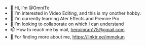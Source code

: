 - 👋 Hi, I’m @OmniTx
- 👀 I’m interested in Video Editing, and this is my onother hobby.
- 🌱 I’m currently learning Ater Effects and Premire Pro
- 💞️ I’m looking to collaborate on which I can understand
- 📫 How to reach me by mail, heroimran175@gmail.com
- 🔗 For finding more about me, https://linktr.ee/immekun
<!---
OmniTx/OmniTx is a ✨ special ✨ repository because its `README.md` (this file) appears on your GitHub profile.
You can click the Preview link to take a look at your changes.
--->
